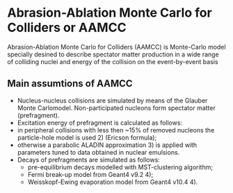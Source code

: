 # Abrasion-Ablation Monte Carlo for Colliders or AAMCC

Abrasion-Ablation Monte Carlo for Colliders (AAMCC) is Monte-Carlo model specially desined to describe spectator matter production in a wide range 
of colliding nuclei and energy of the collision on the event-by-event basis

## Main assumtions of AAMCC
 
 - Nucleus-nucleus collisions are simulated by means of the Glauber Monte Carlomodel. Non-participated nucleons form spectator matter (prefragment).
 - Excitation energy of prefragment is calculated as follows: 
  - in peripheral collisions with less then ~15% of removed nucleons the particle-hole model is used 2) (Ericson formula);
  - otherwise a parabolic ALADIN approximation 3) is applied with parameters tuned to data obtained in nuclear emulsions.
- Decays of prefragments are simulated as follows:
  - pre-equilibrium decays modelled with MST-clustering algorithm;
  - Fermi break-up model from Geant4 v9.2 4);
  - Weisskopf-Ewing evaporation model from Geant4 v10.4 4).
